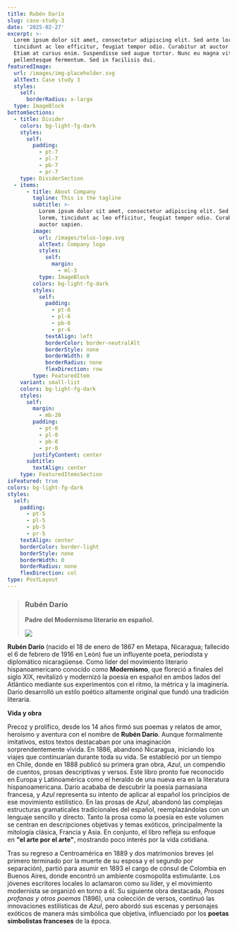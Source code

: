 ```yaml
---
title: Rubén Darío
slug: case-study-3
date: '2025-02-27'
excerpt: >-
  Lorem ipsum dolor sit amet, consectetur adipiscing elit. Sed ante lorem,
  tincidunt ac leo efficitur, feugiat tempor odio. Curabitur at auctor sapien.
  Etiam at cursus enim. Suspendisse sed augue tortor. Nunc eu magna vitae lorem
  pellentesque fermentum. Sed in facilisis dui.
featuredImage:
  url: /images/img-placeholder.svg
  altText: Case study 3
  styles:
    self:
      borderRadius: x-large
  type: ImageBlock
bottomSections:
  - title: Divider
    colors: bg-light-fg-dark
    styles:
      self:
        padding:
          - pt-7
          - pl-7
          - pb-7
          - pr-7
    type: DividerSection
  - items:
      - title: About Company
        tagline: This is the tagline
        subtitle: >-
          Lorem ipsum dolor sit amet, consectetur adipiscing elit. Sed ante
          lorem, tincidunt ac leo efficitur, feugiat tempor odio. Curabitur at
          auctor sapien.
        image:
          url: /images/telus-logo.svg
          altText: Company logo
          styles:
            self:
              margin:
                - ml-3
          type: ImageBlock
        colors: bg-light-fg-dark
        styles:
          self:
            padding:
              - pt-6
              - pl-6
              - pb-6
              - pr-6
            textAlign: left
            borderColor: border-neutralAlt
            borderStyle: none
            borderWidth: 0
            borderRadius: none
            flexDirection: row
        type: FeaturedItem
    variant: small-list
    colors: bg-light-fg-dark
    styles:
      self:
        margin:
          - mb-20
        padding:
          - pt-0
          - pl-0
          - pb-0
          - pr-0
        justifyContent: center
      subtitle:
        textAlign: center
    type: FeaturedItemsSection
isFeatured: true
colors: bg-light-fg-dark
styles:
  self:
    padding:
      - pt-5
      - pl-5
      - pb-5
      - pr-5
    textAlign: center
    borderColor: border-light
    borderStyle: none
    borderWidth: 0
    borderRadius: none
    flexDirection: col
type: PostLayout
---
```

> ### **Rubén Darío**
>
> **Padre del Modernismo literario en español.**
>
> ![](/images/Rub3Fo.webp)

**Rubén Darío** (nacido el 18 de enero de 1867 en Metapa, Nicaragua; fallecido el 6 de febrero de 1916 en León) fue un influyente poeta, periodista y diplomático nicaragüense. Como líder del movimiento literario hispanoamericano conocido como **Modernismo**, que floreció a finales del siglo XIX, revitalizó y modernizó la poesía en español en ambos lados del Atlántico mediante sus experimentos con el ritmo, la métrica y la imaginería. Darío desarrolló un estilo poético altamente original que fundó una tradición literaria.

**Vida y obra**

Precoz y prolífico, desde los 14 años firmó sus poemas y relatos de amor, heroísmo y aventura con el nombre de **Rubén Darío**. Aunque formalmente imitativos, estos textos destacaban por una imaginación sorprendentemente vívida. En 1886, abandonó Nicaragua, iniciando los viajes que continuarían durante toda su vida. Se estableció por un tiempo en Chile, donde en 1888 publicó su primera gran obra, *Azul*, un compendio de cuentos, prosas descriptivas y versos. Este libro pronto fue reconocido en Europa y Latinoamérica como el heraldo de una nueva era en la literatura hispanoamericana. Darío acababa de descubrir la poesía parnasiana francesa, y *Azul* representa su intento de aplicar al español los principios de ese movimiento estilístico. En las prosas de *Azul*, abandonó las complejas estructuras gramaticales tradicionales del español, reemplazándolas con un lenguaje sencillo y directo. Tanto la prosa como la poesía en este volumen se centran en descripciones objetivas y temas exóticos, principalmente la mitología clásica, Francia y Asia. En conjunto, el libro refleja su enfoque en **"el arte por el arte"**, mostrando poco interés por la vida cotidiana.

Tras su regreso a Centroamérica en 1889 y dos matrimonios breves (el primero terminado por la muerte de su esposa y el segundo por separación), partió para asumir en 1893 el cargo de cónsul de Colombia en Buenos Aires, donde encontró un ambiente cosmopolita estimulante. Los jóvenes escritores locales lo aclamaron como su líder, y el movimiento modernista se organizó en torno a él. Su siguiente obra destacada, *Prosas profanas y otros poemas* (1896), una colección de versos, continuó las innovaciones estilísticas de *Azul*, pero abordó sus escenas y personajes exóticos de manera más simbólica que objetiva, influenciado por los **poetas simbolistas franceses** de la época.
